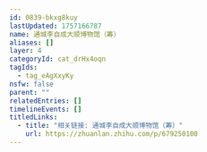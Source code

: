 ```yaml
---
id: 0839-bkxg8kuy
lastUpdated: 1757166787
name: 通城李自成大顺博物馆（筹）
aliases: []
layer: 4
categoryId: cat_drHx4oqn
tagIds:
  - tag_eAgXxyKy
nsfw: false
parent: ""
relatedEntries: []
timelineEvents: []
titledLinks:
  - title: "相关链接: 通城李自成大顺博物馆（筹）"
    url: https://zhuanlan.zhihu.com/p/679250100
---
```


